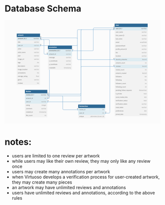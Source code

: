 # Database Schema

<p align="center">
  <img src="https://github.com/amoahy15/GenTech/blob/main/VirtuosoApp/frontend/src/assets/images/schema.png">
</p>

# notes: 
  * users are limited to one review per artwork
  * while users may like their own review, they may only like any review once
  * users may create many annotations per artwork
  * when Virtuoso develops a verification process for user-created artwork, they may create many pieces
  * an artwork may have unlimited reviews and annotations
  * users have unlimited reviews and annotations, according to the above rules
